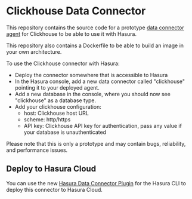 # Clickhouse Data Connector

This repository contains the source code for a prototype
[data connector agent](https://github.com/hasura/graphql-engine/blob/master/dc-agents/README.md) for Clickhouse to be
able to use it with Hasura.

This repository also contains a Dockerfile to be able to build an image in your own architecture.

To use the Clickhouse connector with Hasura:

- Deploy the connector somewhere that is accessible to Hasura
- In the Hasura console, add a new data connector called "clickhouse" pointing it to your deployed agent.
- Add a new database in the console, where you should now see "clickhouse" as a database type.
- Add your clickhouse configuration:
  - host: Clickhouse host URL
  - scheme: http/https
  - API key: Clickhouse API key for authentication, pass any value if your database is unauthenticated

Please note that this is only a prototype and may contain bugs, reliability, and performance issues.

## Deploy to Hasura Cloud

You can use the new [Hasura Data Connector Plugin](https://hasura.io/docs/latest/hasura-cli/connector-plugin/) for the
Hasura CLI to deploy this connector to Hasura Cloud.

